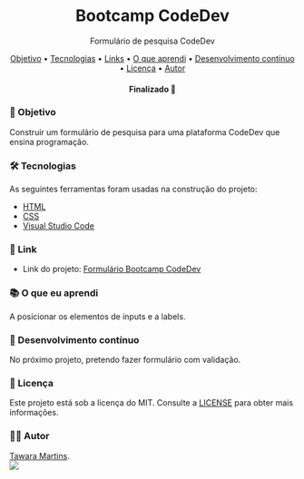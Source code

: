 <h1 align="center">Bootcamp CodeDev</h1>

<p align="center">Formulário de pesquisa CodeDev</p>

<p align="center">
 <a href="#objetivo">Objetivo</a> •
 <a href="#tecnologias">Tecnologias</a> • 
 <a href="#links">Links</a> •
 <a href="#o-que-aprendi">O que aprendi</a> •
 <a href="#desenvolvimento-contínuo">Desenvolvimento contínuo</a> •
 <a href="#licenc-a">Licença</a> • 
 <a href="#autor">Autor</a>
</p>

<h4 align="center"> 
	Finalizado 🚀
</h4>

### 📌 Objetivo 
Construir um formulário de pesquisa para uma plataforma CodeDev que ensina programação.

### 🛠 Tecnologias

As seguintes ferramentas foram usadas na construção do projeto:

- [HTML](https://developer.mozilla.org/pt-BR/docs/Web/HTML)
- [CSS](https://developer.mozilla.org/en-US/docs/Web/CSS)
- [Visual Studio Code](https://code.visualstudio.com)

### 📎 Link 

- Link do projeto: [Formulário Bootcamp CodeDev](https://tawaramartins.github.io/form-bootcamp-codedev)

### 📚 O que eu aprendi

A posicionar os elementos de inputs e a labels.

### 🚀 Desenvolvimento contínuo
No próximo projeto, pretendo fazer formulário com validação.


### 📝 Licença 
Este projeto está sob a licença do MIT. Consulte a [LICENSE](https://github.com/lukemorales/react-native-design-code/blob/master/LICENSE) para obter mais informações.


### 🦸‍♀️ Autor 
<a href="https://github.com/tawaramartins">Tawara Martins</a>.<br>
<a href="https://www.linkedin.com/in/tawara-martins/" target="_blank"><img src="https://img.shields.io/badge/-LinkedIn-%230077B5?style=for-the-badge&logo=linkedin&logoColor=white" target="_blank"></a> 



